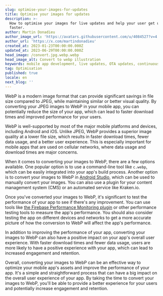 ```yaml
---
slug: optimise-your-images-for-updates
title: Optimise your images for updates
description: >-
  How to optimise your images for live updates and help your user get updates
  faster.
author: Martin Donadieu
author_image_url: 'https://avatars.githubusercontent.com/u/4084527?v=4'
author_url: 'https://x.com/martindonadieu'
created_at: 2023-01-23T00:00:00.000Z
updated_at: 2023-06-29T00:00:00.000Z
head_image: /convert.jpg.webp.webp
head_image_alt: Convert to webp illustration
keywords: mobile app development, live updates, OTA updates, continuous integration, mobile app updates
tag: Optimisation
published: true
locale: en
next_blog: ''
---
```


WebP is a modern image format that can provide significant savings in file size compared to JPEG, while maintaining similar or better visual quality. By converting your JPEG images to WebP in your mobile app, you can potentially reduce the size of your app, which can lead to faster download times and improved performance for your users.

WebP is well-supported by most of the major mobile platforms and devices, including Android and iOS. Unlike JPEG, WebP provides a superior image quality at a lower file size, which results in faster download times, fewer data usage, and a better user experience. This is especially important for mobile apps that are used on cellular networks, where data usage and download times are major concerns.

When it comes to converting your images to WebP, there are a few options available. One popular option is to use a command-line tool like `c.webp`, which can be easily integrated into your app's build process. Another option is to convert your images to WebP in [Android Studio](https://sites.google.com/a/android.com/tools/tech-docs/.webp/), which can be used to manually convert your images. You can also use a plugin for your content management system (CMS) or an automated service like Kraken.io.

Once you've converted your images to WebP, it's significant to test the performance of your app to see if there's any improvement. You can use tools like [the Firebase Performance Monitoring plugin](https://github.com/capawesome-team/capacitor-firebase/tree/main/packages/performance/) or other performance testing tools to measure the app's performance. You should also consider testing the app on different devices and networks to get a more accurate picture of how the conversion to WebP will affect the app's performance.

In addition to improving the performance of your app, converting your images to WebP can also have a positive impact on your app's overall user experience. With faster download times and fewer data usage, users are more likely to have a positive experience with your app, which can lead to increased engagement and retention.

Overall, converting your images to WebP can be an effective way to optimize your mobile app's assets and improve the performance of your app. It's a simple and straightforward process that can have a big impact on the overall user experience of your app. By taking the time to convert your images to WebP, you'll be able to provide a better experience for your users and potentially increase engagement and retention.

